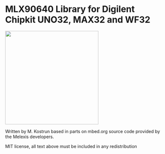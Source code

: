 #  MLX90640 Library for Digilent Chipkit UNO32, MAX32 and WF32

<img src="https://img.youtube.com/vi/YUhuSzEcOfA/0.jpg" height="300"/>

Written by M. Kostrun based in parts on mbed.org source code provided by the Melexis developers.


MIT license, all text above must be included in any redistribution
